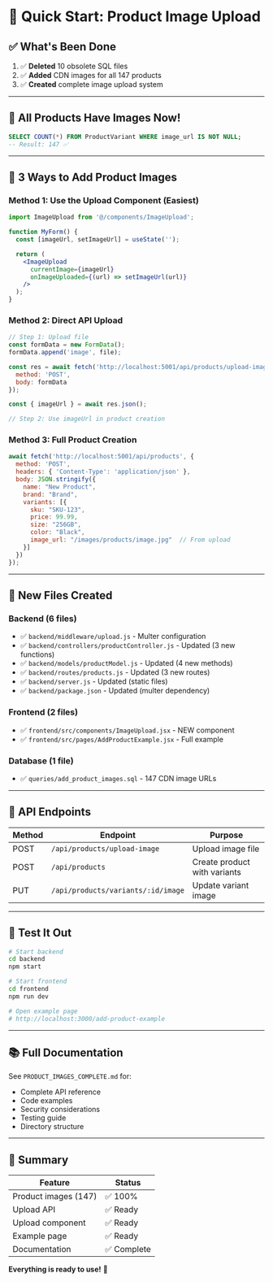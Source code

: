 # 🚀 Quick Start: Product Image Upload

## ✅ What's Been Done

1. ✅ **Deleted** 10 obsolete SQL files
2. ✅ **Added** CDN images for all 147 products  
3. ✅ **Created** complete image upload system

---

## 📸 All Products Have Images Now!

```sql
SELECT COUNT(*) FROM ProductVariant WHERE image_url IS NOT NULL;
-- Result: 147 ✅
```

---

## 🎯 3 Ways to Add Product Images

### Method 1: Use the Upload Component (Easiest)

```jsx
import ImageUpload from '@/components/ImageUpload';

function MyForm() {
  const [imageUrl, setImageUrl] = useState('');

  return (
    <ImageUpload
      currentImage={imageUrl}
      onImageUploaded={(url) => setImageUrl(url)}
    />
  );
}
```

### Method 2: Direct API Upload

```javascript
// Step 1: Upload file
const formData = new FormData();
formData.append('image', file);

const res = await fetch('http://localhost:5001/api/products/upload-image', {
  method: 'POST',
  body: formData
});

const { imageUrl } = await res.json();

// Step 2: Use imageUrl in product creation
```

### Method 3: Full Product Creation

```javascript
await fetch('http://localhost:5001/api/products', {
  method: 'POST',
  headers: { 'Content-Type': 'application/json' },
  body: JSON.stringify({
    name: "New Product",
    brand: "Brand",
    variants: [{
      sku: "SKU-123",
      price: 99.99,
      size: "256GB",
      color: "Black",
      image_url: "/images/products/image.jpg"  // From upload
    }]
  })
});
```

---

## 📁 New Files Created

### Backend (6 files)
- ✅ `backend/middleware/upload.js` - Multer configuration
- ✅ `backend/controllers/productController.js` - Updated (3 new functions)
- ✅ `backend/models/productModel.js` - Updated (4 new methods)
- ✅ `backend/routes/products.js` - Updated (3 new routes)
- ✅ `backend/server.js` - Updated (static files)
- ✅ `backend/package.json` - Updated (multer dependency)

### Frontend (2 files)
- ✅ `frontend/src/components/ImageUpload.jsx` - NEW component
- ✅ `frontend/src/pages/AddProductExample.jsx` - Full example

### Database (1 file)
- ✅ `queries/add_product_images.sql` - 147 CDN image URLs

---

## 🔌 API Endpoints

| Method | Endpoint | Purpose |
|--------|----------|---------|
| POST | `/api/products/upload-image` | Upload image file |
| POST | `/api/products` | Create product with variants |
| PUT | `/api/products/variants/:id/image` | Update variant image |

---

## 🧪 Test It Out

```bash
# Start backend
cd backend
npm start

# Start frontend
cd frontend
npm run dev

# Open example page
# http://localhost:3000/add-product-example
```

---

## 📚 Full Documentation

See `PRODUCT_IMAGES_COMPLETE.md` for:
- Complete API reference
- Code examples
- Security considerations
- Testing guide
- Directory structure

---

## 🎉 Summary

| Feature | Status |
|---------|--------|
| Product images (147) | ✅ 100% |
| Upload API | ✅ Ready |
| Upload component | ✅ Ready |
| Example page | ✅ Ready |
| Documentation | ✅ Complete |

**Everything is ready to use!** 🚀
